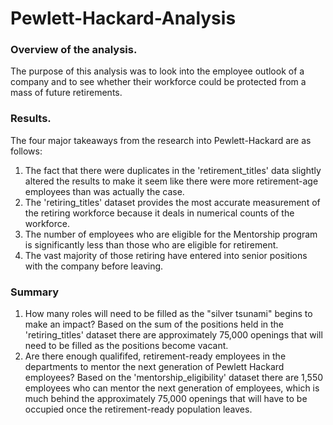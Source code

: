 # Pewlett-Hackard-Analysis
### Overview of the analysis.
The purpose of this analysis was to look into the employee outlook of a company and to see whether their workforce could be protected from a mass of future retirements.
### Results.
The four major takeaways from the research into Pewlett-Hackard are as follows:
1. The fact that there were duplicates in the 'retirement_titles' data slightly altered the results to make it seem like there were more retirement-age employees than was actually the case. 
2. The 'retiring_titles' dataset provides the most accurate measurement of the retiring workforce because it deals in numerical counts of the workforce. 
3. The number of employees who are eligible for the Mentorship program is significantly less than those who are eligible for retirement. 
4. The vast majority of those retiring have entered into senior positions with the company before leaving. 
### Summary
1. How many roles will need to be filled as the "silver tsunami" begins to make an impact? Based on the sum of the positions held in the 'retiring_titles' dataset there are approximately 75,000 openings that will need to be filled as the positions become vacant. 
2. Are there enough qualififed, retirement-ready employees in the departments to mentor the next generation of Pewlett Hackard employees? Based on the 'mentorship_eligibility' dataset there are 1,550 employees who can mentor the next generation of employees, which is much behind the approximately 75,000 openings that will have to be occupied once the retirement-ready population leaves. 
